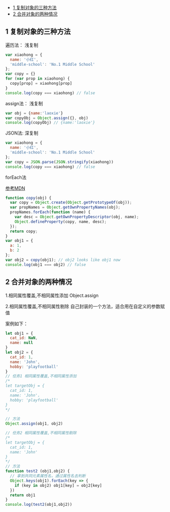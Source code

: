 

- [1 复制对象的三种方法](#1-复制对象的三种方法)
- [2 合并对象的两种情况](#2-合并对象的两种情况)

## 1 复制对象的三种方法

遍历法： 浅复制

```js
var xiaohong = {
  name: '小红',
  'middle-school': 'No.1 Middle School'
};
var copy = {}
for (var prop in xiaohong) {
  copy[prop] = xiaohong[prop]
}
console.log(copy === xiaohong) // false
```



assign法： 浅复制

```js
var obj = {name:'laoxie'}
var copyObj = Object.assign({}, obj)
console.log(copyObj) // {name:'laoxie'}

```

JSON法: 深复制

```js
var xiaohong = {
  name: '小红',
  'middle-school': 'No.1 Middle School'
};
var copy = JSON.parse(JSON.stringify(xiaohong))
console.log(copy === xiaohong) // false
```

 forEach法

[参考MDN](https://developer.mozilla.org/zh-CN/docs/Web/JavaScript/Reference/Global_Objects/Array/forEach)

```js
function copy(obj) {
  var copy = Object.create(Object.getPrototypeOf(obj));
  var propNames = Object.getOwnPropertyNames(obj);
  propNames.forEach(function (name) {
    var desc = Object.getOwnPropertyDescriptor(obj, name);
    Object.defineProperty(copy, name, desc);
  });
  return copy;
}
var obj1 = {
  a: 1,
  b: 2
};
var obj2 = copy(obj1); // obj2 looks like obj1 now
console.log(obj1 === obj2) // false
```







## 2 合并对象的两种情况

1.相同属性覆盖,不相同属性添加 Object.assign

2.相同属性覆盖,不相同属性剔除 自己封装的一个方法，适合用在自定义的参数赋值



案例如下：

```js
let obj1 = {
  cat_id: NaN,
  name: null
}
let obj2 = {
  cat_id: 1,
  name: 'John',
  hobby: 'playfootball'
}
// 任务1 相同属性覆盖,不相同属性添加
/*
let targetObj = {
  cat_id: 1,
  name: 'John'，
  hobby: 'playfootball'
}
*/

// 方法
Object.assign(obj1, obj2)

// 任务2 相同属性覆盖,不相同属性剔除
/*
let targetObj = {
  cat_id: 1,
  name: 'John'
}
*/
// 方法
function test2 (obj1,obj2) {
  // 拿到共同元素属性名，通过属性名去判断
  Object.keys(obj1).forEach(key => {
    if (key in obj2) obj1[key] = obj2[key]
  })
  return obj1
}
console.log(test2(obj1,obj2))



```

